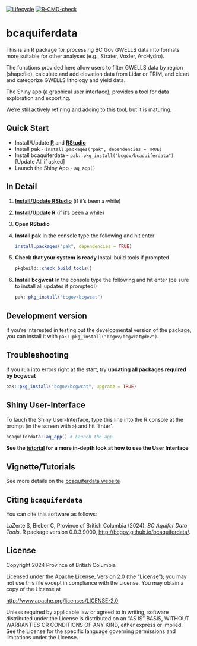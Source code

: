 
<!-- badges: start -->

[![Lifecycle](https://img.shields.io/badge/Lifecycle-Experimental-339999)](https://github.com/bcgov/repomountie/blob/master/doc/lifecycle-badges.md)
[![R-CMD-check](https://github.com/bcgov/bcaquiferdata/actions/workflows/R-CMD-check.yaml/badge.svg)](https://github.com/bcgov/bcaquiferdata/actions/workflows/R-CMD-check.yaml)
<!-- badges: end -->

# bcaquiferdata

This is an R package for processing BC Gov GWELLS data into formats more
suitable for other analyses (e.g., Strater, Voxler, ArcHydro).

The functions provided here allow users to filter GWELLS data by region
(shapefile), calculate and add elevation data from Lidar or TRIM, and
clean and categorize GWELLS lithology and yield data.

The Shiny app (a graphical user interface), provides a tool for data
exploration and exporting.

We’re still actively refining and adding to this tool, but it is
maturing.

## Quick Start

- Install/Update [**R**](https://cloud.r-project.org/) and
  [**RStudio**](https://rstudio.com/)
- Install pak - `install.packages("pak", dependencies = TRUE)`
- Install bcaquiferdata - `pak::pkg_install("bcgov/bcaquiferdata")`
  \[Update All if asked\]
- Launch the Shiny App - `aq_app()`

## In Detail

1.  [**Install/Update RStudio**](https://rstudio.com/) (if it’s been a
    while)

2.  [**Install/Update R**](https://cloud.r-project.org/) (if it’s been a
    while)

3.  **Open RStudio**

4.  **Install pak** In the console type the following and hit enter

    ``` r
    install.packages("pak", dependencies = TRUE)
    ```

5.  **Check that your system is ready** Install build tools if prompted

    ``` r
    pkgbuild::check_build_tools()
    ```

6.  **Install bcgwcat** In the console type the following and hit enter
    (be sure to install all updates if prompted!)

    ``` r
    pak::pkg_install("bcgov/bcgwcat")
    ```

## Development version

If you’re interested in testing out the developmental version of the
package, you can install it with
`pak::pkg_install("bcgov/bcgwcat@dev")`.

## Troubleshooting

If you run into errors right at the start, try **updating all packages
required by bcgwcat**

``` r
pak::pkg_install("bcgov/bcgwcat", upgrade = TRUE)
```

## Shiny User-Interface

To lauch the Shiny User-Interface, type this line into the R console at
the prompt (in the screen with `>`) and hit ‘Enter’.

``` r
bcaquiferdata::aq_app() # Launch the app
```

**See the
[tutorial](https://bcgov.github.io/bcaquiferdata/articles/bcaquiferdata.html)
for a more in-depth look at how to use the User Interface**

## Vignette/Tutorials

See more details on the [bcaquiferdata
website](https://bcgov.github.io/bcaquiferdata)

## Citing `bcaquiferdata`

You can cite this software as follows:

LaZerte S, Bieber C, Province of British Columbia (2024). *BC Aquifer
Data Tools*. R package version 0.0.3.9000,
<http://bcgov.github.io/bcaquiferdata/>.

## License

Copyright 2024 Province of British Columbia

Licensed under the Apache License, Version 2.0 (the “License”); you may
not use this file except in compliance with the License. You may obtain
a copy of the License at

<http://www.apache.org/licenses/LICENSE-2.0>

Unless required by applicable law or agreed to in writing, software
distributed under the License is distributed on an “AS IS” BASIS,
WITHOUT WARRANTIES OR CONDITIONS OF ANY KIND, either express or implied.
See the License for the specific language governing permissions and
limitations under the License.
